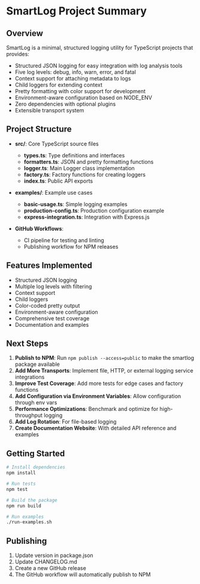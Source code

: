# SmartLog Project Summary

## Overview

SmartLog is a minimal, structured logging utility for TypeScript projects that provides:

- Structured JSON logging for easy integration with log analysis tools
- Five log levels: debug, info, warn, error, and fatal
- Context support for attaching metadata to logs
- Child loggers for extending context
- Pretty formatting with color support for development
- Environment-aware configuration based on NODE_ENV
- Zero dependencies with optional plugins
- Extensible transport system

## Project Structure

- **src/**: Core TypeScript source files
  - **types.ts**: Type definitions and interfaces
  - **formatters.ts**: JSON and pretty formatting functions
  - **logger.ts**: Main Logger class implementation
  - **factory.ts**: Factory functions for creating loggers
  - **index.ts**: Public API exports

- **examples/**: Example use cases
  - **basic-usage.ts**: Simple logging examples
  - **production-config.ts**: Production configuration example
  - **express-integration.ts**: Integration with Express.js

- **GitHub Workflows**:
  - CI pipeline for testing and linting
  - Publishing workflow for NPM releases

## Features Implemented

- Structured JSON logging
- Multiple log levels with filtering
- Context support
- Child loggers
- Color-coded pretty output
- Environment-aware configuration
- Comprehensive test coverage
- Documentation and examples

## Next Steps

1. **Publish to NPM**: Run `npm publish --access=public` to make the smartlog package available
2. **Add More Transports**: Implement file, HTTP, or external logging service integrations
3. **Improve Test Coverage**: Add more tests for edge cases and factory functions
4. **Add Configuration via Environment Variables**: Allow configuration through env vars
5. **Performance Optimizations**: Benchmark and optimize for high-throughput logging
6. **Add Log Rotation**: For file-based logging
7. **Create Documentation Website**: With detailed API reference and examples

## Getting Started

```bash
# Install dependencies
npm install

# Run tests
npm test

# Build the package
npm run build

# Run examples
./run-examples.sh
```

## Publishing

1. Update version in package.json
2. Update CHANGELOG.md
3. Create a new GitHub release
4. The GitHub workflow will automatically publish to NPM 